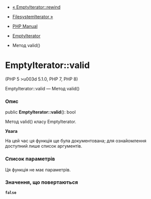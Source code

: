 - [« EmptyIterator::rewind](emptyiterator.rewind.md)
- [FilesystemIterator »](class.filesystemiterator.md)

- [PHP Manual](index.md)
- [EmptyIterator](class.emptyiterator.md)
- Метод valid()

# EmptyIterator::valid

(PHP 5 \>u003d 5.1.0, PHP 7, PHP 8)

EmptyIterator::valid — Метод valid()

### Опис

public **EmptyIterator::valid**(): bool

Метод valid() класу EmptyIterator.

**Увага**

На цей час ця функція ще була документована; для
ознайомлення доступний лише список аргументів.

### Список параметрів

Ця функція не має параметрів.

### Значення, що повертаються

**`false`**
